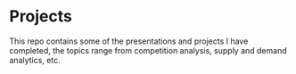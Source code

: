 # Projects
This repo contains some of the presentations and projects I have completed, the topics range from competition analysis, supply and demand analytics, etc.
